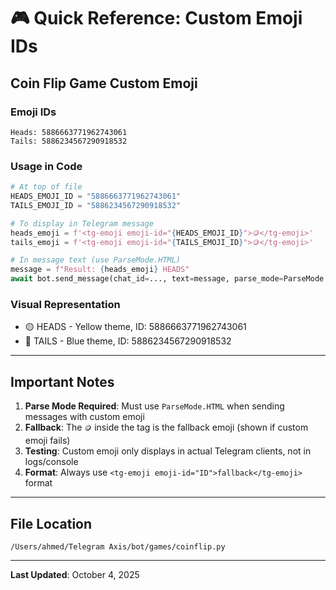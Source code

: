# 🎮 Quick Reference: Custom Emoji IDs

## Coin Flip Game Custom Emoji

### Emoji IDs
```
Heads: 5886663771962743061
Tails: 5886234567290918532
```

### Usage in Code
```python
# At top of file
HEADS_EMOJI_ID = "5886663771962743061"
TAILS_EMOJI_ID = "5886234567290918532"

# To display in Telegram message
heads_emoji = f'<tg-emoji emoji-id="{HEADS_EMOJI_ID}">🪙</tg-emoji>'
tails_emoji = f'<tg-emoji emoji-id="{TAILS_EMOJI_ID}">🪙</tg-emoji>'

# In message text (use ParseMode.HTML)
message = f"Result: {heads_emoji} HEADS"
await bot.send_message(chat_id=..., text=message, parse_mode=ParseMode.HTML)
```

### Visual Representation
- 🟡 HEADS - Yellow theme, ID: 5886663771962743061
- 🔵 TAILS - Blue theme, ID: 5886234567290918532

---

## Important Notes

1. **Parse Mode Required**: Must use `ParseMode.HTML` when sending messages with custom emoji
2. **Fallback**: The `🪙` inside the tag is the fallback emoji (shown if custom emoji fails)
3. **Testing**: Custom emoji only displays in actual Telegram clients, not in logs/console
4. **Format**: Always use `<tg-emoji emoji-id="ID">fallback</tg-emoji>` format

---

## File Location
`/Users/ahmed/Telegram Axis/bot/games/coinflip.py`

---

**Last Updated**: October 4, 2025
